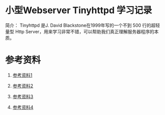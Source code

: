 # 小型Webserver Tinyhttpd 学习记录

简介： Tinyhttpd 是J. David Blackstone在1999年写的一个不到 500 行的超轻量型 Http Server，用来学习非常不错，可以帮助我们真正理解服务器程序的本质。

# 参考资料

1. [参考资料1](https://github.com/EZLippi/Tinyhttpd)

2. [参考资料2](https://zhuanlan.zhihu.com/p/24941375)

3. [参考资料3](https://blog.csdn.net/sinat_19596835/article/details/81370149?depth_1-utm_source=distribute.pc_relevant.none-task&utm_source=distribute.pc_relevant.none-task)

4. [参考资料4](https://blog.csdn.net/qq_38537503/article/details/90550739?depth_1-utm_source=distribute.pc_relevant.none-task&utm_source=distribute.pc_relevant.none-task)

